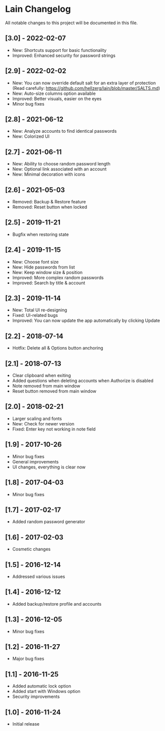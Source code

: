 # Lain Changelog

All notable changes to this project will be documented in this file.

## [3.0] - 2022-02-07
- New: Shortcuts support for basic functionality
- Improved: Enhanced security for password strings

## [2.9] - 2022-02-02
- New: You can now override default salt for an extra layer of protection (Read carefully: https://github.com/hellzerg/lain/blob/master/SALTS.md)
- New: Auto-size columns option available
- Improved: Better visuals, easier on the eyes
- Minor bug fixes

## [2.8] - 2021-06-12
- New: Analyze accounts to find identical passwords
- New: Colorized UI

## [2.7] - 2021-06-11
- New: Ability to choose random password length
- New: Optional link associated with an account
- New: Minimal decoration with icons

## [2.6] - 2021-05-03
- Removed: Backup & Restore feature
- Removed: Reset button when locked

## [2.5] - 2019-11-21
- Bugfix when restoring state

## [2.4] - 2019-11-15
- New: Choose font size
- New: Hide passwords from list
- New: Keep window size & position
- Improved: More complex random passwords
- Improved: Search by title & account

## [2.3] - 2019-11-14
- New: Total UI re-designing
- Fixed: UI-related bugs
- Improved: You can now update the app automatically by clicking Update

## [2.2] - 2018-07-14
- Hotfix: Delete all & Options button anchoring

## [2.1] - 2018-07-13
- Clear clipboard when exiting
- Added questions when deleting accounts when Authorize is disabled
- Note removed from main window
- Reset button removed from main window

## [2.0] - 2018-02-21
- Larger scaling and fonts
- New: Check for newer version
- Fixed: Enter key not working in note field

## [1.9] - 2017-10-26
- Minor bug fixes
- General improvements
- UI changes, everything is clear now

## [1.8] - 2017-04-03
- Minor bug fixes

## [1.7] - 2017-02-17
- Added random password generator

## [1.6] - 2017-02-03
- Cosmetic changes

## [1.5] - 2016-12-14
- Addressed various issues

## [1.4] - 2016-12-12
- Added backup/restore profile and accounts

## [1.3] - 2016-12-05
- Minor bug fixes

## [1.2] - 2016-11-27
- Major bug fixes

## [1.1] - 2016-11-25
- Added automatic lock option
- Added start with Windows option
- Security improvements

## [1.0] - 2016-11-24
- Initial release
